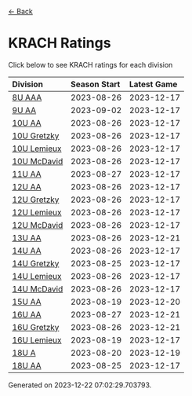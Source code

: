 [<- Back](../readme.md)
# KRACH Ratings
Click below to see KRACH ratings for each division

| Division | Season Start | Latest Game |
| :-- | :-- | :-- |
| [8U AAA](8U-AAA-ratings.md) | 2023-08-26 | 2023-12-17 |
| [9U AA](9U-AA-ratings.md) | 2023-09-02 | 2023-12-17 |
| [10U AA](10U-AA-ratings.md) | 2023-08-26 | 2023-12-17 |
| [10U Gretzky](10U-Gretzky-ratings.md) | 2023-08-26 | 2023-12-17 |
| [10U Lemieux](10U-Lemieux-ratings.md) | 2023-08-26 | 2023-12-17 |
| [10U McDavid](10U-McDavid-ratings.md) | 2023-08-26 | 2023-12-17 |
| [11U AA](11U-AA-ratings.md) | 2023-08-27 | 2023-12-17 |
| [12U AA](12U-AA-ratings.md) | 2023-08-26 | 2023-12-17 |
| [12U Gretzky](12U-Gretzky-ratings.md) | 2023-08-26 | 2023-12-17 |
| [12U Lemieux](12U-Lemieux-ratings.md) | 2023-08-26 | 2023-12-17 |
| [12U McDavid](12U-McDavid-ratings.md) | 2023-08-26 | 2023-12-17 |
| [13U AA](13U-AA-ratings.md) | 2023-08-26 | 2023-12-21 |
| [14U AA](14U-AA-ratings.md) | 2023-08-26 | 2023-12-17 |
| [14U Gretzky](14U-Gretzky-ratings.md) | 2023-08-25 | 2023-12-17 |
| [14U Lemieux](14U-Lemieux-ratings.md) | 2023-08-26 | 2023-12-17 |
| [14U McDavid](14U-McDavid-ratings.md) | 2023-08-26 | 2023-12-17 |
| [15U AA](15U-AA-ratings.md) | 2023-08-19 | 2023-12-20 |
| [16U AA](16U-AA-ratings.md) | 2023-08-27 | 2023-12-21 |
| [16U Gretzky](16U-Gretzky-ratings.md) | 2023-08-26 | 2023-12-21 |
| [16U Lemieux](16U-Lemieux-ratings.md) | 2023-08-19 | 2023-12-17 |
| [18U A](18U-A-ratings.md) | 2023-08-20 | 2023-12-19 |
| [18U AA](18U-AA-ratings.md) | 2023-08-25 | 2023-12-17 |

Generated on 2023-12-22 07:02:29.703793.

